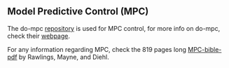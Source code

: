 ## Model Predictive Control (MPC)

The do-mpc [repository](https://github.com/do-mpc/do-mpc) is used for MPC control, for more info on do-mpc, check their [webpage](https://www.do-mpc.com/en/latest/).

For any information regarding MPC, check the 819 pages long [MPC-bible-pdf](https://sites.engineering.ucsb.edu/~jbraw/mpc/MPC-book-2nd-edition-3rd-printing.pdf) by Rawlings, Mayne, and Diehl.



